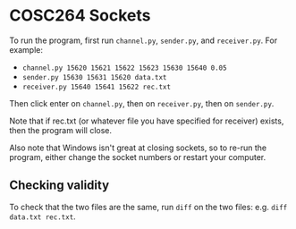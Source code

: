 # COSC264 Sockets

To run the program, first run ``channel.py``, ``sender.py``, and ``receiver.py``. For example:
* ``channel.py 15620 15621 15622 15623 15630 15640 0.05``
* ``sender.py 15630 15631 15620 data.txt``
* ``receiver.py 15640 15641 15622 rec.txt``

Then click enter on ``channel.py``, then on ``receiver.py``, then on ``sender.py``.

Note that if rec.txt (or whatever file you have specified for receiver) exists, then the program will close.

Also note that Windows isn't great at closing sockets, so to re-run the program, either change the socket numbers or restart your computer.

## Checking validity

To check that the two files are the same, run ``diff`` on the two files: e.g. ``diff data.txt rec.txt``.
